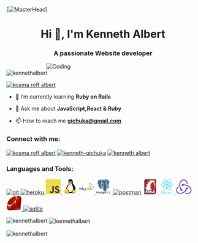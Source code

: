 [![MasterHead](https://media0.giphy.com/media/RbDKaczqWovIugyJmW/giphy.gif?cid=790b7611d0441f5d4df794f12d6c199f41bb78f7e3aae6a5&rid=giphy.gif&ct=g)]



<h1 align="center">Hi 👋, I'm Kenneth Albert</h1>
<h3 align="center">A passionate Website developer</h3>
<img align="right" alt="Coding" width="400" src="https://raw.githubusercontent.com/gist/patevs/b007a0e98fb216438d4cbf559fac4166/raw/88f20c9d749d756be63f22b09f3c4ac570bc5101/programming.gif">

<p align="left"> <img src="https://komarev.com/ghpvc/?username=kennethalbert&label=Profile%20views&color=0e75b6&style=flat" alt="kennethalbert" /> </p>

<p align="left"> <a href="https://twitter.com/kosma roff albert" target="blank"><img src="https://img.shields.io/twitter/follow/kosma roff albert?logo=twitter&style=for-the-badge" alt="kosma roff albert" /></a> </p>

- 🌱 I’m currently learning **Ruby on Rails**

- 💬 Ask me about **JavaScript,React & Ruby**

- 📫 How to reach me **gichuka@gmail.com**

<h3 align="left">Connect with me:</h3>
<p align="left">
<a href="https://twitter.com/kosma roff albert" target="blank"><img align="center" src="https://raw.githubusercontent.com/rahuldkjain/github-profile-readme-generator/master/src/images/icons/Social/twitter.svg" alt="kosma roff albert" height="30" width="40" /></a>
<a href="https://linkedin.com/in/kenneth-gichuka" target="blank"><img align="center" src="https://raw.githubusercontent.com/rahuldkjain/github-profile-readme-generator/master/src/images/icons/Social/linked-in-alt.svg" alt="kenneth-gichuka" height="30" width="40" /></a>
<a href="https://fb.com/kenneth albert" target="blank"><img align="center" src="https://raw.githubusercontent.com/rahuldkjain/github-profile-readme-generator/master/src/images/icons/Social/facebook.svg" alt="kenneth albert" height="30" width="40" /></a>
</p>

<h3 align="left">Languages and Tools:</h3>
<p align="left"> <a href="https://git-scm.com/" target="_blank" rel="noreferrer"> <img src="https://www.vectorlogo.zone/logos/git-scm/git-scm-icon.svg" alt="git" width="40" height="40"/> </a> <a href="https://heroku.com" target="_blank" rel="noreferrer"> <img src="https://www.vectorlogo.zone/logos/heroku/heroku-icon.svg" alt="heroku" width="40" height="40"/> </a> <a href="https://developer.mozilla.org/en-US/docs/Web/JavaScript" target="_blank" rel="noreferrer"> <img src="https://raw.githubusercontent.com/devicons/devicon/master/icons/javascript/javascript-original.svg" alt="javascript" width="40" height="40"/> </a> <a href="https://www.linux.org/" target="_blank" rel="noreferrer"> <img src="https://raw.githubusercontent.com/devicons/devicon/master/icons/linux/linux-original.svg" alt="linux" width="40" height="40"/> </a> <a href="https://www.mysql.com/" target="_blank" rel="noreferrer"> <img src="https://raw.githubusercontent.com/devicons/devicon/master/icons/mysql/mysql-original-wordmark.svg" alt="mysql" width="40" height="40"/> </a> <a href="https://www.postgresql.org" target="_blank" rel="noreferrer"> <img src="https://raw.githubusercontent.com/devicons/devicon/master/icons/postgresql/postgresql-original-wordmark.svg" alt="postgresql" width="40" height="40"/> </a> <a href="https://postman.com" target="_blank" rel="noreferrer"> <img src="https://www.vectorlogo.zone/logos/getpostman/getpostman-icon.svg" alt="postman" width="40" height="40"/> </a> <a href="https://rubyonrails.org" target="_blank" rel="noreferrer"> <img src="https://raw.githubusercontent.com/devicons/devicon/master/icons/rails/rails-original-wordmark.svg" alt="rails" width="40" height="40"/> </a> <a href="https://reactjs.org/" target="_blank" rel="noreferrer"> <img src="https://raw.githubusercontent.com/devicons/devicon/master/icons/react/react-original-wordmark.svg" alt="react" width="40" height="40"/> </a> <a href="https://redux.js.org" target="_blank" rel="noreferrer"> <img src="https://raw.githubusercontent.com/devicons/devicon/master/icons/redux/redux-original.svg" alt="redux" width="40" height="40"/> </a> <a href="https://www.ruby-lang.org/en/" target="_blank" rel="noreferrer"> <img src="https://raw.githubusercontent.com/devicons/devicon/master/icons/ruby/ruby-original.svg" alt="ruby" width="40" height="40"/> </a> <a href="https://www.sqlite.org/" target="_blank" rel="noreferrer"> <img src="https://www.vectorlogo.zone/logos/sqlite/sqlite-icon.svg" alt="sqlite" width="40" height="40"/> </a> </p>

<p><img align="left" src="https://github-readme-stats.vercel.app/api/top-langs?username=kennethalbert&show_icons=true&locale=en&layout=compact" alt="kennethalbert" /></p>

<p>&nbsp;<img align="center" src="https://github-readme-stats.vercel.app/api?username=kennethalbert&show_icons=true&locale=en" alt="kennethalbert" /></p>

<p><img align="center" src="https://github-readme-streak-stats.herokuapp.com/?user=kennethalbert&" alt="kennethalbert" /></p>
